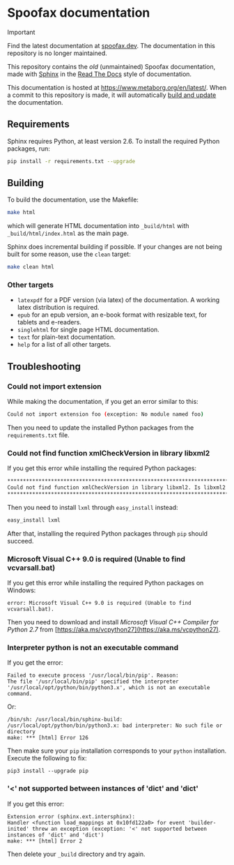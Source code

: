 # Spoofax documentation

> [!IMPORTANT]
> Find the latest documentation at [spoofax.dev](https://spoofax.dev/). The documentation in this repository is no longer maintained.

This repository contains the _old_ (unmaintained) Spoofax documentation, made with [Sphinx](https://www.sphinx-doc.org/en/stable/) in the [Read The Docs](https://docs.readthedocs.io/en/latest/index.html) style of documentation.

This documentation is hosted at https://www.metaborg.org/en/latest/.
When a commit to this repository is made, it will automatically [build and update](https://readthedocs.org/projects/spoofax/builds/) the documentation.

## Requirements

Sphinx requires Python, at least version 2.6. To install the required Python packages, run:

```bash
pip install -r requirements.txt --upgrade
```

## Building

To build the documentation, use the Makefile:

```bash
make html
```

which will generate HTML documentation into `_build/html` with `_build/html/index.html` as the main page.

Sphinx does incremental building if possible. If your changes are not being built for some reason, use the `clean` target:

```bash
make clean html
```

### Other targets

* `latexpdf` for a PDF version (via latex) of the documentation. A working latex distribution is required.
* `epub` for an epub version, an e-book format with resizable text, for tablets and e-readers.
* `singlehtml` for single page HTML documentation.
* `text` for plain-text documentation.
* `help` for a list of all other targets.

## Troubleshooting

### Could not import extension

While making the documentation, if you get an error similar to this:

```bash
Could not import extension foo (exception: No module named foo)
```

Then you need to update the installed Python packages from the `requirements.txt` file.

### Could not find function xmlCheckVersion in library libxml2

If you get this error while installing the required Python packages:

```bash
*********************************************************************************
Could not find function xmlCheckVersion in library libxml2. Is libxml2 installed?
*********************************************************************************
```

Then you need to install `lxml` through `easy_install` instead:

```bash
easy_install lxml
```

After that, installing the required Python packages through `pip` should succeed.

### Microsoft Visual C++ 9.0 is required (Unable to find vcvarsall.bat)

If you get this error while installing the required Python packages on Windows:

```
error: Microsoft Visual C++ 9.0 is required (Unable to find vcvarsall.bat).
```

Then you need to download and install _Microsoft Visual C++ Compiler
for Python 2.7_ from [https://aka.ms/vcpython27](https://aka.ms/vcpython27).


### Interpreter python is not an executable command
If you get the error:

```
Failed to execute process '/usr/local/bin/pip'. Reason:
The file '/usr/local/bin/pip' specified the interpreter '/usr/local/opt/python/bin/python3.x', which is not an executable command.
```

Or:

```
/bin/sh: /usr/local/bin/sphinx-build: /usr/local/opt/python/bin/python3.x: bad interpreter: No such file or directory
make: *** [html] Error 126
```

Then make sure your `pip` installation corresponds to your `python` installation. Execute the following to fix:

```
pip3 install --upgrade pip
```

### '<' not supported between instances of 'dict' and 'dict'
If you get this error:

```
Extension error (sphinx.ext.intersphinx):
Handler <function load_mappings at 0x10fd122a0> for event 'builder-inited' threw an exception (exception: '<' not supported between instances of 'dict' and 'dict')
make: *** [html] Error 2
```

Then delete your `_build` directory and try again.